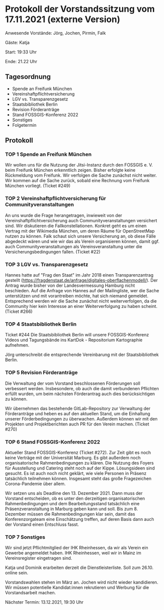 # Protokoll der Vorstandssitzung vom 17.11.2021 (externe Version)

Anwesende Vorstände: Jörg, Jochen, Pirmin, Falk

Gäste: Katja

Start: 19:33 Uhr

Ende: 21.22 Uhr

## Tagesordnung

- Spende an Freifunk München
- Vereinshaftpflichtversicherung
- LGV vs. Transparenzgesetz
- Staatsbibliothek Berlin
- Revision Förderanträge
- Stand FOSSGIS-Konferenz 2022
- Sonstiges
- Folgetermin


## Protokoll

### TOP 1 Spende an Freifunk München

Wir wollen uns für die Nutzung der Jitsi-Instanz durch den FOSSGIS
e. V. beim Freifunk München erkenntlich zeigen. Bisher erfolgte keine
Rückmeldung vom Freifunk. Wir verfolgen die Sache zunächst nicht
weiter. Wir kommen auf die Sache zurück, sobald eine Rechnung vom
Freifunk München vorliegt. (Ticket #249)

### TOP 2 Vereinshaftpflichtversicherung für Communityveranstaltungen

An uns wurde die Frage herangetragen, inwieweit von der
Vereinshaftpflichtversicherung auch Communityveranstaltungen
versichert sind. Wir diskutieren die Fallkonstellationen. Konkret geht
es um einen Vertrag mit der Wikimedia München, um deren Räume für
OpenStreetMap nutzen zu können. Falk schaut sich unsere Versicherung
an, ob diese Fälle abgedeckt wären und wie wir das als Verein
organisieren können, damit ggf. auch Communityveranstaltungen als
Vereinsveranstaltung unter die Versicherungsbedingungen fallen. (Ticket
#22)


### TOP 3 LGV vs. Transparenzgesetz

Hannes hatte auf "Frag den Staat" im Jahr 2018 einen Transparenzantrag
gestellt
(https://fragdenstaat.de/anfrage/digitales-oberflachenmodell/). Der
Antrag wurde bisher von der Landesvermessung Hamburg nicht
beschieden. Auf die Anfrage von Hannes auf der Mailingliste, wer die
Sache unterstützen und mit vorantreiben möchte, hat sich niemand
gemeldet. Entsprechend werden wir die Sache zunächst nicht
weiterverfolgen, da die Community hier kein Interesse an einer
Weiterverfolgung zu haben scheint.  (Ticket #266)

### TOP 4  Staatsbibliothek Berlin

Ticket #244 Die Staatsbibliothek Berlin will unsere FOSSGIS-Konferenz
Videos und Tagungsbände ins KartDok - Repositorium Kartographie
aufnehmen.

Jörg unterschreibt die entsprechende Vereinbarung mit der
Staatsbibliothek Berlin.

### TOP 5 Revision Förderanträge

Die Verwaltung der vom Vorstand beschlossenen Förderungen soll
verbessert werden. Insbesondere, ob auch die damit verbundenen
Pflichten erfüllt wurden, um beim nächsten Förderantrag auch dies
berücksichtigen zu können.

Wir übernehmen das bestehende GitLab-Repository zur Verwaltung der
Förderanträge und heben es auf den aktuellen Stand, um die Einhaltung
unserer Förderbedingungen zu überwachen. Außerdem können wir mit den
Projekten und Projektberichten auch PR für den Verein machen. (Ticket
#270)


### TOP 6 Stand FOSSGIS-Konferenz 2022

Aktueller Stand FOSSGIS-Konferenz (Ticket #272). Zur Zeit gibt es noch
keine Verträge mit der Universität Marburg. Es gibt außerdem noch
organisatorische Rahmenbedingungen zu klären. Die Nutzung des Foyers
für Ausstellung und Catering steht noch auf der Kippe. Lösungsideen
sind gesucht. Es ist auch noch nicht geklärt, wie viele Personen in
Präsenz tatsächlich teilnehmen können. Insgesamt steht das große
Fragezeichen Corona-Pandemie über allem.

Wir setzen uns als Deadline den 13. Dezember 2021. Dann muss der Vorstand
entscheiden, ob es unter den derzeitigen organisatorischen
Rahmenbedingungen und dem Bearbeitungsstand tatsächlich eine
Präsenzveranstaltung in Marburg geben kann und soll. Bis zum
8. Dezember müssen die Rahmenbedingungen klar sein, damit das
Konferenzorgateam eine Einschätzung treffen, auf deren Basis dann
auch der Vorstand einen Entschluss fasst.

### TOP 7 Sonstiges

Wir sind jetzt Pflichtmitglied der IHK Rheinhessen, da wir als Verein
ein Gewerbe angemeldet haben. IHK Rheinhessen, weil wir in Mainz im
Vereinsregister eingetragen sind. 

Katja und Dominik erarbeiten derzeit die Dienstleisterliste. Soll zum
26.10. online sein.

Vorstandswahlen stehen im März an. Jochen wird nicht wieder
kandidieren. Wir müssen potentielle Kandidat:innen rekrutieren und
Werbung für die Vorstandsarbeit machen.



Nächster Termin: 13.12.2021, 19:30 Uhr
